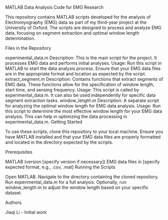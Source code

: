 MATLAB Data Analysis Code for EMG Research

This repository contains MATLAB scripts developed for the analysis of Electromyography (EMG) data as part of my third-year project at the University of Oxford. The scripts are designed to process and analyze EMG data, focusing on segment extraction and optimal window length determination.

Files in the Repository

experimental_data.m
Description: This is the main script for the project. It processes EMG data and performs initial analyses.
Usage: Run this script in MATLAB to start the data analysis process. Ensure that your EMG data files are in the appropriate format and location as expected by the script.
extract_segment.m
Description: Contains functions that extract segments of EMG data. These functions allow for the specification of window length, start time, and sensing frequency.
Usage: This script is called by experimental_data.m. It can also be used independently for specific data segment extraction tasks.
window_length.m
Description: A separate script for analyzing the optimal window length for EMG data analysis.
Usage: Run this script to determine the most effective window length for your EMG data analysis. This can help in optimizing the data processing in experimental_data.m.
Getting Started

To use these scripts, clone this repository to your local machine. Ensure you have MATLAB installed and that your EMG data files are properly formatted and located in the directory expected by the scripts.

Prerequisites

MATLAB (version [specify version if necessary])
EMG data files in [specify expected format, e.g., .csv, .mat]
Running the Scripts

Open MATLAB.
Navigate to the directory containing the cloned repository.
Run experimental_data.m for a full analysis.
Optionally, run window_length.m to adjust the window length based on your specific dataset.

Authors

Jiaqi Li - Initial work 
